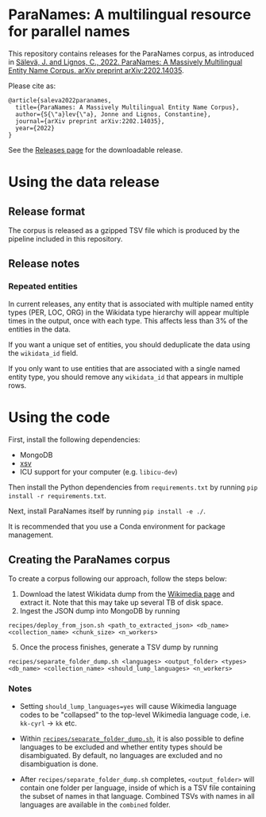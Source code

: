 # ParaNames: A multilingual resource for parallel names

This repository contains releases for the ParaNames corpus, as introduced in
[Sälevä, J. and Lignos, C., 2022. ParaNames: A Massively Multilingual Entity Name Corpus. arXiv preprint arXiv:2202.14035](https://arxiv.org/abs/2202.14035).

Please cite as:
```
@article{saleva2022paranames,
  title={ParaNames: A Massively Multilingual Entity Name Corpus},
  author={S{\"a}lev{\"a}, Jonne and Lignos, Constantine},
  journal={arXiv preprint arXiv:2202.14035},
  year={2022}
}
```

See the [Releases page](https://github.com/bltlab/paranames/releases) for the downloadable release.

# Using the data release

## Release format

The corpus is released as a gzipped TSV file which is produced by the pipeline included in this repository.

## Release notes

### Repeated entities

In current releases, any entity that is associated with multiple named entity types (PER, LOC, ORG) in the Wikidata type hierarchy will appear multiple times in the output, once with each type. This affects less than 3% of the entities in the data.

If you want a unique set of entities, you should deduplicate the data using the `wikidata_id` field.

If you only want to use entities that are associated with a single named entity type, you should remove any `wikidata_id` that appears in multiple rows.


# Using the code

First, install the following dependencies:

- MongoDB
- [xsv](https://github.com/BurntSushi/xsv)
- ICU support for your computer (e.g. `libicu-dev`)

Then install the Python dependencies from `requirements.txt` by running `pip install -r requirements.txt`.

Next, install ParaNames itself by running `pip install -e ./`. 

It is recommended that you use a Conda environment for package management.

## Creating the ParaNames corpus

To create a corpus following our approach, follow the steps below: 

1. Download the latest Wikidata dump from the [Wikimedia page](https://dumps.wikimedia.org/wikidatawiki/entities/) and extract it. Note that this may take up several TB of disk space.
2. Ingest the JSON dump into MongoDB by running 

```
recipes/deploy_from_json.sh <path_to_extracted_json> <db_name> <collection_name> <chunk_size> <n_workers>
```
5. Once the process finishes, generate a TSV dump by running 

```
recipes/separate_folder_dump.sh <languages> <output_folder> <types> <db_name> <collection_name> <should_lump_languages> <n_workers>
```

### Notes

- Setting `should_lump_languages=yes` will cause Wikimedia language codes to be "collapsed" to the top-level Wikimedia language code, i.e. `kk-cyrl` -> `kk` etc.

- Within [`recipes/separate_folder_dump.sh`](https://github.com/bltlab/paranames/blob/main/recipes/separate_folder_dump.sh), it is also possible to define languages to be excluded and whether entity types should be disambiguated. By default, no languages are excluded and no disambiguation is done.

- After `recipes/separate_folder_dump.sh` completes, `<output_folder>` will contain one folder per language, inside of which is a TSV file containing the subset of names in that language. Combined TSVs with names in all languages are available in the `combined` folder. 
